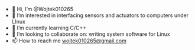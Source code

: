 - 👋 Hi, I’m @Wojtek010265
- 👀 I’m interested in interfacing sensors and actuators to computers under LInux
- 🌱 I’m currently learning C/C++
- 💞️ I’m looking to collaborate on: writing system software for Linux
- 📫 How to reach me wojtek010265@gmail.com

<!---
Wojtek010265/Wojtek010265 is a ✨ special ✨ repository because its `README.md` (this file) appears on your GitHub profile.
You can click the Preview link to take a look at your changes.
--->
